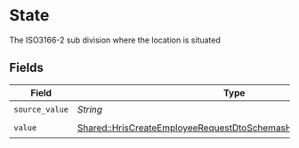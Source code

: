 # State

The ISO3166-2 sub division where the location is situated


## Fields

| Field                                                                                                                                                 | Type                                                                                                                                                  | Required                                                                                                                                              | Description                                                                                                                                           |
| ----------------------------------------------------------------------------------------------------------------------------------------------------- | ----------------------------------------------------------------------------------------------------------------------------------------------------- | ----------------------------------------------------------------------------------------------------------------------------------------------------- | ----------------------------------------------------------------------------------------------------------------------------------------------------- |
| `source_value`                                                                                                                                        | *String*                                                                                                                                              | :heavy_check_mark:                                                                                                                                    | N/A                                                                                                                                                   |
| `value`                                                                                                                                               | [Shared::HrisCreateEmployeeRequestDtoSchemasHomeLocationStateValue](../../models/shared/hriscreateemployeerequestdtoschemashomelocationstatevalue.md) | :heavy_check_mark:                                                                                                                                    | N/A                                                                                                                                                   |